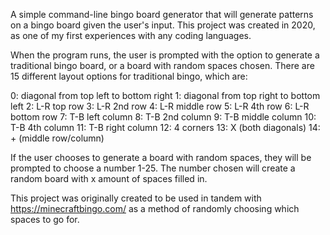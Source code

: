 A simple command-line bingo board generator that will generate patterns on a bingo board given the user's input. This project was created in 2020, as one of my first experiences with any coding languages.

When the program runs, the user is prompted with the option to generate a traditional bingo board, or a board with random spaces chosen. There are 15 different layout options for traditional bingo, which are:

   0: diagonal from top left to bottom right
   1: diagonal from top right to bottom left
   2: L-R top row
   3: L-R 2nd row
   4: L-R middle row
   5: L-R 4th row
   6: L-R bottom row
   7: T-B left column
   8: T-B 2nd column
   9: T-B middle column
   10: T-B 4th column
   11: T-B right column
   12: 4 corners
   13: X (both diagonals)
   14: + (middle row/column)

If the user chooses to generate a board with random spaces, they will be prompted to choose a number 1-25. The number chosen will create a random board with x amount of spaces filled in.

This project was originally created to be used in tandem with https://minecraftbingo.com/ as a method of randomly choosing which spaces to go for.
